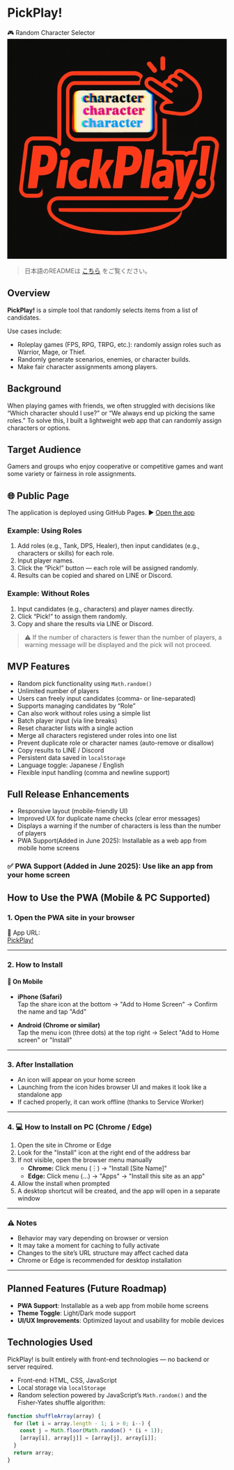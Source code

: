 # PickPlay!

🎮 Random Character Selector
![PickPlay! logo](images/PickPlay-icon.jpg)

> 日本語のREADMEは [こちら](README.ja.md) をご覧ください。

## Overview

**PickPlay!** is a simple tool that randomly selects items from a list of candidates.

Use cases include:
- Roleplay games (FPS, RPG, TRPG, etc.): randomly assign roles such as Warrior, Mage, or Thief.
- Randomly generate scenarios, enemies, or character builds.
- Make fair character assignments among players.

## Background

When playing games with friends, we often struggled with decisions like “Which character should I use?” or “We always end up picking the same roles.”
To solve this, I built a lightweight web app that can randomly assign characters or options.

## Target Audience

Gamers and groups who enjoy cooperative or competitive games and want some variety or fairness in role assignments.

## 🌐 Public Page
The application is deployed using GitHub Pages.
▶️ [Open the app](https://black1000.github.io/PickPlay/)

### Example: Using Roles

1. Add roles (e.g., Tank, DPS, Healer), then input candidates (e.g., characters or skills) for each role.
2. Input player names.
3. Click the “Pick!” button — each role will be assigned randomly.
4. Results can be copied and shared on LINE or Discord.

### Example: Without Roles

1. Input candidates (e.g., characters) and player names directly.
2. Click “Pick!” to assign them randomly.
3. Copy and share the results via LINE or Discord.

> ⚠️ If the number of characters is fewer than the number of players, a warning message will be displayed and the pick will not proceed.

## MVP Features

- Random pick functionality using `Math.random()`
- Unlimited number of players
- Users can freely input candidates (comma- or line-separated)
- Supports managing candidates by “Role”
- Can also work without roles using a simple list
- Batch player input (via line breaks)
- Reset character lists with a single action
- Merge all characters registered under roles into one list
- Prevent duplicate role or character names (auto-remove or disallow)
- Copy results to LINE / Discord
- Persistent data saved in `localStorage`
- Language toggle: Japanese / English
- Flexible input handling (comma and newline support)

## Full Release Enhancements

- Responsive layout (mobile-friendly UI)
- Improved UX for duplicate name checks (clear error messages)
- Displays a warning if the number of characters is less than the number of players
- PWA Support(Added in June 2025): Installable as a web app from mobile home screens

### ✅ PWA Support (Added in June 2025): Use like an app from your home screen

## How to Use the PWA (Mobile & PC Supported)

### 1. Open the PWA site in your browser  
📍 App URL:  
[PickPlay!](https://black1000.github.io/PickPlay/)

---

### 2. How to Install

#### 📱 On Mobile

- **iPhone (Safari)**  
  Tap the share icon at the bottom → "Add to Home Screen" → Confirm the name and tap "Add"

- **Android (Chrome or similar)**  
  Tap the menu icon (three dots) at the top right → Select "Add to Home screen" or "Install"

---

### 3. After Installation

- An icon will appear on your home screen  
- Launching from the icon hides browser UI and makes it look like a standalone app  
- If cached properly, it can work offline (thanks to Service Worker)

---

### 4. 💻 How to Install on PC (Chrome / Edge)

1. Open the site in Chrome or Edge  
2. Look for the "Install" icon at the right end of the address bar  
3. If not visible, open the browser menu manually  
   - **Chrome:** Click menu (︙) → "Install [Site Name]"  
   - **Edge:** Click menu (…) → "Apps" → "Install this site as an app"  
4. Allow the install when prompted  
5. A desktop shortcut will be created, and the app will open in a separate window

---

### ⚠️ Notes

- Behavior may vary depending on browser or version  
- It may take a moment for caching to fully activate  
- Changes to the site’s URL structure may affect cached data  
- Chrome or Edge is recommended for desktop installation

---

## Planned Features (Future Roadmap)

- **PWA Support**: Installable as a web app from mobile home screens
- **Theme Toggle**: Light/Dark mode support
- **UI/UX Improvements**: Optimized layout and usability for mobile devices

## Technologies Used

PickPlay! is built entirely with front-end technologies — no backend or server required.

- Front-end: HTML, CSS, JavaScript
- Local storage via `localStorage`
- Random selection powered by JavaScript’s `Math.random()` and the Fisher-Yates shuffle algorithm:

```js
function shuffleArray(array) {
  for (let i = array.length - 1; i > 0; i--) {
    const j = Math.floor(Math.random() * (i + 1));
    [array[i], array[j]] = [array[j], array[i]];
  }
  return array;
}
